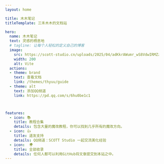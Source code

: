 ```yaml
---
layout: home

title: 木木笔记
titleTemplate: 三禾木木的文档站

hero:
  name: 木木笔记
  text: 灵感的栖息地
  # tagline: 让每个人轻松的定义自己的博客
  image:
    src: https://scott-studio.cn/uploads/2025/04/adKkrAWumr_wS8VdwIRMZz2c.svg
    width: 200
    alt: Vite
  actions:
  - theme: brand
    text: 查看文档
    link: /themes/thyuu/guide
  - theme: alt
    text: 添加QQ频道
    link: https://pd.qq.com/s/6hu0be1c1



features:
  - icon: 📚
    title: 教程合集
    details: 包含大量的魔改教程，你可以找到几乎所有的魔改方向。
  - icon: 👍
    title: 道友支持
    details: QQ频道：SCOTT Studio 一起交流美化经验
  - icon:  🌍
    title: 全部收录
    details: 任何人都可以利用GitHub将文章提交到本站之中。
---
```

